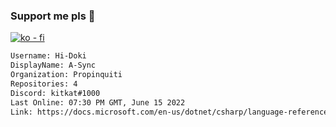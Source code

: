 ### Support me pls 🙏

[![ko - fi](https://ko-fi.com/img/githubbutton_sm.svg)](https://ko-fi.com/O5O4D6DP7)

  ```txt
  Username: Hi-Doki
  DisplayName: A-Sync
  Organization: Propinquiti
  Repositories: 4
  Discord: kitkat#1000
  Last Online: 07:30 PM GMT, June 15 2022
  Link: https://docs.microsoft.com/en-us/dotnet/csharp/language-reference/keywords/async
  ```       